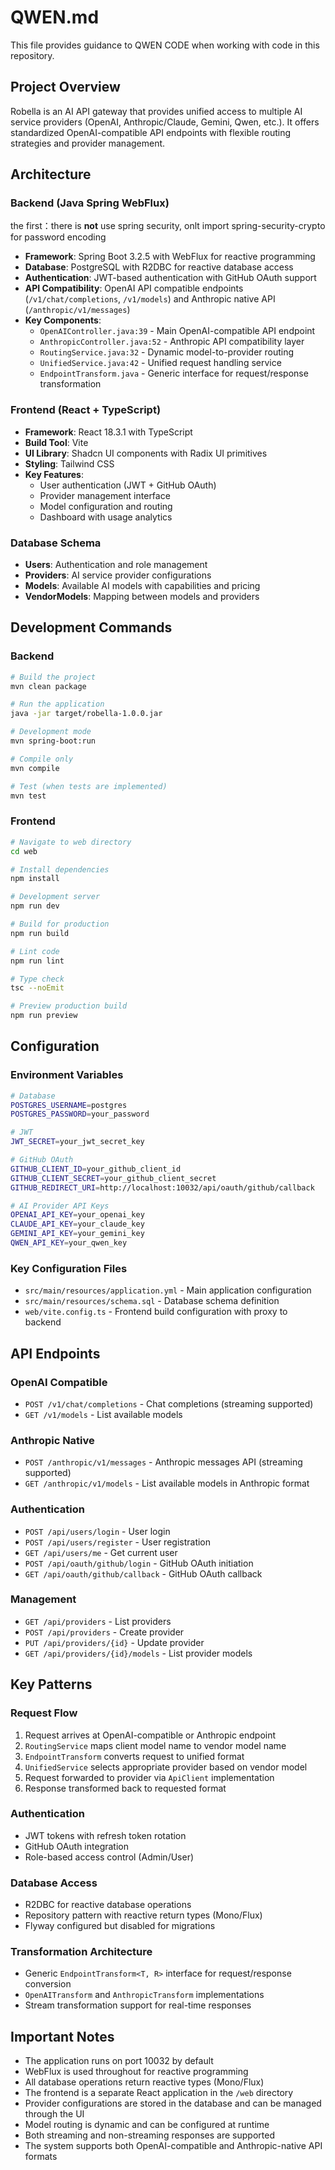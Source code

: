 # QWEN.md

This file provides guidance to QWEN CODE when working with code in this repository.

## Project Overview

Robella is an AI API gateway that provides unified access to multiple AI service providers (OpenAI, Anthropic/Claude, Gemini, Qwen, etc.). It offers standardized OpenAI-compatible API endpoints with flexible routing strategies and provider management.

## Architecture

### Backend (Java Spring WebFlux)
the first：there is **not** use spring security, onlt import spring-security-crypto for password encoding
- **Framework**: Spring Boot 3.2.5 with WebFlux for reactive programming
- **Database**: PostgreSQL with R2DBC for reactive database access
- **Authentication**: JWT-based authentication with GitHub OAuth support
- **API Compatibility**: OpenAI API compatible endpoints (`/v1/chat/completions`, `/v1/models`) and Anthropic native API (`/anthropic/v1/messages`)
- **Key Components**:
  - `OpenAIController.java:39` - Main OpenAI-compatible API endpoint
  - `AnthropicController.java:52` - Anthropic API compatibility layer
  - `RoutingService.java:32` - Dynamic model-to-provider routing
  - `UnifiedService.java:42` - Unified request handling service
  - `EndpointTransform.java` - Generic interface for request/response transformation

### Frontend (React + TypeScript)
- **Framework**: React 18.3.1 with TypeScript
- **Build Tool**: Vite
- **UI Library**: Shadcn UI components with Radix UI primitives
- **Styling**: Tailwind CSS
- **Key Features**:
  - User authentication (JWT + GitHub OAuth)
  - Provider management interface
  - Model configuration and routing
  - Dashboard with usage analytics

### Database Schema
- **Users**: Authentication and role management
- **Providers**: AI service provider configurations
- **Models**: Available AI models with capabilities and pricing
- **VendorModels**: Mapping between models and providers

## Development Commands

### Backend
```bash
# Build the project
mvn clean package

# Run the application
java -jar target/robella-1.0.0.jar

# Development mode
mvn spring-boot:run

# Compile only
mvn compile

# Test (when tests are implemented)
mvn test
```

### Frontend
```bash
# Navigate to web directory
cd web

# Install dependencies
npm install

# Development server
npm run dev

# Build for production
npm run build

# Lint code
npm run lint

# Type check
tsc --noEmit

# Preview production build
npm run preview
```

## Configuration

### Environment Variables
```bash
# Database
POSTGRES_USERNAME=postgres
POSTGRES_PASSWORD=your_password

# JWT
JWT_SECRET=your_jwt_secret_key

# GitHub OAuth
GITHUB_CLIENT_ID=your_github_client_id
GITHUB_CLIENT_SECRET=your_github_client_secret
GITHUB_REDIRECT_URI=http://localhost:10032/api/oauth/github/callback

# AI Provider API Keys
OPENAI_API_KEY=your_openai_key
CLAUDE_API_KEY=your_claude_key
GEMINI_API_KEY=your_gemini_key
QWEN_API_KEY=your_qwen_key
```

### Key Configuration Files
- `src/main/resources/application.yml` - Main application configuration
- `src/main/resources/schema.sql` - Database schema definition
- `web/vite.config.ts` - Frontend build configuration with proxy to backend

## API Endpoints

### OpenAI Compatible
- `POST /v1/chat/completions` - Chat completions (streaming supported)
- `GET /v1/models` - List available models

### Anthropic Native
- `POST /anthropic/v1/messages` - Anthropic messages API (streaming supported)
- `GET /anthropic/v1/models` - List available models in Anthropic format

### Authentication
- `POST /api/users/login` - User login
- `POST /api/users/register` - User registration
- `GET /api/users/me` - Get current user
- `POST /api/oauth/github/login` - GitHub OAuth initiation
- `GET /api/oauth/github/callback` - GitHub OAuth callback

### Management
- `GET /api/providers` - List providers
- `POST /api/providers` - Create provider
- `PUT /api/providers/{id}` - Update provider
- `GET /api/providers/{id}/models` - List provider models

## Key Patterns

### Request Flow
1. Request arrives at OpenAI-compatible or Anthropic endpoint
2. `RoutingService` maps client model name to vendor model name
3. `EndpointTransform` converts request to unified format
4. `UnifiedService` selects appropriate provider based on vendor model
5. Request forwarded to provider via `ApiClient` implementation
6. Response transformed back to requested format

### Authentication
- JWT tokens with refresh token rotation
- GitHub OAuth integration
- Role-based access control (Admin/User)

### Database Access
- R2DBC for reactive database operations
- Repository pattern with reactive return types (Mono/Flux)
- Flyway configured but disabled for migrations

### Transformation Architecture
- Generic `EndpointTransform<T, R>` interface for request/response conversion
- `OpenAITransform` and `AnthropicTransform` implementations
- Stream transformation support for real-time responses

## Important Notes

- The application runs on port 10032 by default
- WebFlux is used throughout for reactive programming
- All database operations return reactive types (Mono/Flux)
- The frontend is a separate React application in the `/web` directory
- Provider configurations are stored in the database and can be managed through the UI
- Model routing is dynamic and can be configured at runtime
- Both streaming and non-streaming responses are supported
- The system supports both OpenAI-compatible and Anthropic-native API formats